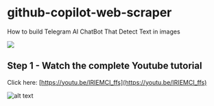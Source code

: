 # github-copilot-web-scraper

How to build Telegram AI ChatBot That Detect Text in images 

<a href="https://www.buymeacoffee.com/scaleupsaas"><img src="https://img.buymeacoffee.com/button-api/?text=Buy me a coffee&emoji=&slug=scaleupsaas&button_colour=BD5FFF&font_colour=ffffff&font_family=Cookie&outline_colour=000000&coffee_colour=FFDD00" /></a>



## Step 1 - Watch the complete Youtube tutorial

Click here: [https://youtu.be/IRIEMCI_ffs](https://youtu.be/IRIEMCI_ffs)

![alt text](https://storage.googleapis.com/indie-hackers.appspot.com/post-images/a677667e81/aK6tOAo9IVgt778GK4amGZ9cmQ62/6bca1ab0-dd64-7be8-f53c-29f26495a4f1.png)

